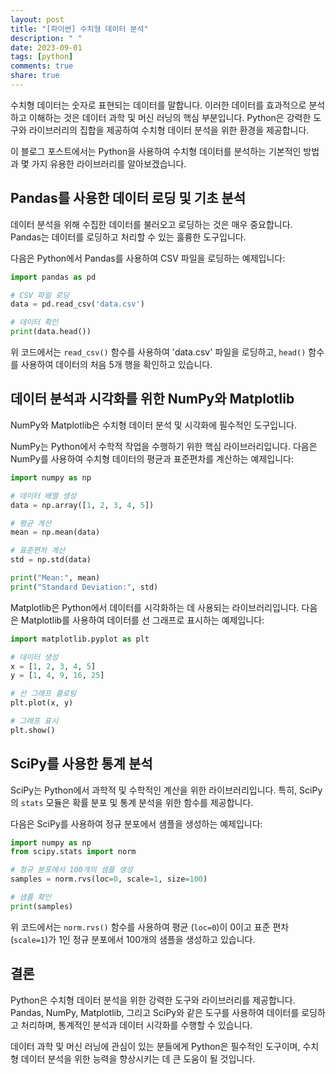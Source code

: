 ```yaml
---
layout: post
title: "[파이썬] 수치형 데이터 분석"
description: " "
date: 2023-09-01
tags: [python]
comments: true
share: true
---
```


수치형 데이터는 숫자로 표현되는 데이터를 말합니다. 이러한 데이터를 효과적으로 분석하고 이해하는 것은 데이터 과학 및 머신 러닝의 핵심 부분입니다. Python은 강력한 도구와 라이브러리의 집합을 제공하여 수치형 데이터 분석을 위한 환경을 제공합니다.

이 블로그 포스트에서는 Python을 사용하여 수치형 데이터를 분석하는 기본적인 방법과 몇 가지 유용한 라이브러리를 알아보겠습니다.

## Pandas를 사용한 데이터 로딩 및 기초 분석

데이터 분석을 위해 수집한 데이터를 불러오고 로딩하는 것은 매우 중요합니다. Pandas는 데이터를 로딩하고 처리할 수 있는 훌륭한 도구입니다.

다음은 Python에서 Pandas를 사용하여 CSV 파일을 로딩하는 예제입니다:

```python
import pandas as pd

# CSV 파일 로딩
data = pd.read_csv('data.csv')

# 데이터 확인
print(data.head())
```

위 코드에서는 `read_csv()` 함수를 사용하여 'data.csv' 파일을 로딩하고, `head()` 함수를 사용하여 데이터의 처음 5개 행을 확인하고 있습니다.

## 데이터 분석과 시각화를 위한 NumPy와 Matplotlib

NumPy와 Matplotlib은 수치형 데이터 분석 및 시각화에 필수적인 도구입니다.

NumPy는 Python에서 수학적 작업을 수행하기 위한 핵심 라이브러리입니다. 다음은 NumPy를 사용하여 수치형 데이터의 평균과 표준편차를 계산하는 예제입니다:

```python
import numpy as np

# 데이터 배열 생성
data = np.array([1, 2, 3, 4, 5])

# 평균 계산
mean = np.mean(data)

# 표준편차 계산
std = np.std(data)

print("Mean:", mean)
print("Standard Deviation:", std)
```

Matplotlib은 Python에서 데이터를 시각화하는 데 사용되는 라이브러리입니다. 다음은 Matplotlib를 사용하여 데이터를 선 그래프로 표시하는 예제입니다:

```python
import matplotlib.pyplot as plt

# 데이터 생성
x = [1, 2, 3, 4, 5]
y = [1, 4, 9, 16, 25]

# 선 그래프 플로팅
plt.plot(x, y)

# 그래프 표시
plt.show()
```

## SciPy를 사용한 통계 분석

SciPy는 Python에서 과학적 및 수학적인 계산을 위한 라이브러리입니다. 특히, SciPy의 `stats` 모듈은 확률 분포 및 통계 분석을 위한 함수를 제공합니다.

다음은 SciPy를 사용하여 정규 분포에서 샘플을 생성하는 예제입니다:

```python
import numpy as np
from scipy.stats import norm

# 정규 분포에서 100개의 샘플 생성
samples = norm.rvs(loc=0, scale=1, size=100)

# 샘플 확인
print(samples)
```

위 코드에서는 `norm.rvs()` 함수를 사용하여 평균 (`loc=0`)이 0이고 표준 편차 (`scale=1`)가 1인 정규 분포에서 100개의 샘플을 생성하고 있습니다.

## 결론

Python은 수치형 데이터 분석을 위한 강력한 도구와 라이브러리를 제공합니다. Pandas, NumPy, Matplotlib, 그리고 SciPy와 같은 도구를 사용하여 데이터를 로딩하고 처리하며, 통계적인 분석과 데이터 시각화를 수행할 수 있습니다. 

데이터 과학 및 머신 러닝에 관심이 있는 분들에게 Python은 필수적인 도구이며, 수치형 데이터 분석을 위한 능력을 향상시키는 데 큰 도움이 될 것입니다.